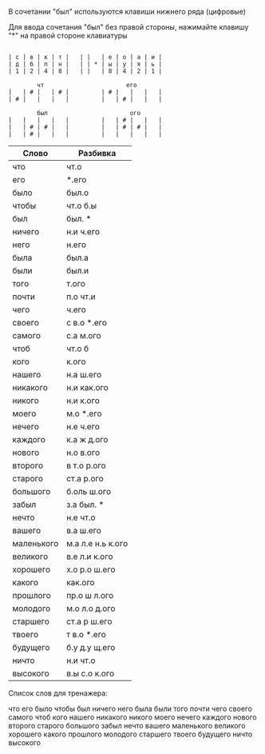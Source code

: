 В сочетании "был" используются клавиши нижнего ряда (цифровые)

Для ввода сочетания "был" без правой стороны, нажимайте клавишу "\*" на правой стороне клавиатуры

```

| с | в | к | т |   | |   | е | о | а | и |
| д | б | п | н |   | | * | ы | у | я | ь |
| 1 | 2 | 4 | 8 |   | |   | 8 | 4 | 2 | 1 |

        чт                       его
|   | # |   | # |         | # |   |   |   |
| # |   |   |   |         |   | # |   |   |

        был                       ого
|   |   |   |   |         |   | # |   |   |
|   | # | # |   |         |   | # | # |   |
|   | # |   |   |         |   |   |   |   |

```

| Слово | Разбивка |
| --- | --- |
| что | чт.о | 
| его |  \*.его | 
| было | был.о | 
| чтобы | чт.о б.ы | 
| был | был. \* | 
| ничего | н.и ч.его | 
| него | н.его | 
| была | был.а | 
| были | был.и | 
| того | т.ого | 
| почти | п.о чт.и | 
| чего | ч.его | 
| своего | с в.о  \*.его | 
| самого | с.а м.ого | 
| чтоб | чт.о б | 
| кого | к.ого | 
| нашего | н.а ш.его | 
| никакого | н.и как.ого | 
| никого | н.и к.ого | 
| моего | м.о  \*.его | 
| нечего | н.е ч.его | 
| каждого | к.а ж д.ого | 
| нового | н.о в.ого | 
| второго | в т.о р.ого | 
| старого | ст.а р.ого | 
| большого | б.оль ш.ого | 
| забыл | з.а был. \* | 
| нечто | н.е чт.о | 
| вашего | в.а ш.его | 
| маленького | м.а л.е н.ь к.ого | 
| великого | в.е л.и к.ого | 
| хорошего | х.о р.о ш.его | 
| какого | как.ого | 
| прошлого | пр.о ш л.ого | 
| молодого | м.о л.о д.ого | 
| старшего | ст.а р ш.его | 
| твоего | т в.о  \*.его | 
| будущего | б.у д.у щ.его | 
| ничто | н.и чт.о | 
| высокого | в.ы с.о к.ого | 

Список слов для тренажера:

что его было чтобы был ничего него была были того почти чего своего самого чтоб кого нашего никакого никого моего нечего каждого нового второго старого большого забыл нечто вашего маленького великого хорошего какого прошлого молодого старшего твоего будущего ничто высокого
